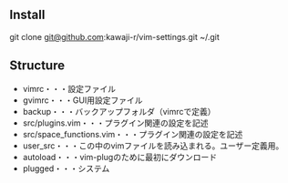 ## Install
git clone git@github.com:kawaji-r/vim-settings.git ~/.git

## Structure
* vimrc・・・設定ファイル
* gvimrc・・・GUI用設定ファイル
* backup・・・バックアップフォルダ（vimrcで定義）
* src/plugins.vim・・・プラグイン関連の設定を記述
* src/space_functions.vim・・・プラグイン関連の設定を記述
* user_src・・・この中のvimファイルを読み込まれる。ユーザー定義用。
* autoload・・・vim-plugのために最初にダウンロード
* plugged・・・システム

